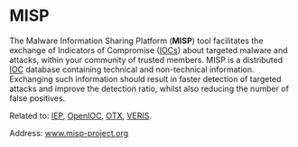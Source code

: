# MISP

The Malware Information Sharing Platform (**MISP**) tool facilitates the exchange of Indicators of Compromise ([IOCs](../Definitions/IOC.md "IOC")) about targeted malware and attacks, within your community of trusted members.
MISP is a distributed [IOC](../Definitions/IOC.md "IOC") database containing technical and non-technical information.
Exchanging such information should result in faster detection of targeted attacks and improve the detection ratio, whilst also reducing the number of false positives.

Related to:
[IEP](../OtherStandards/IEP.md "IEP"),
[OpenIOC](../ActionableObservables/OpenIOC.md "OpenIOC"),
[OTX](./OTX.md "OTX"),
[VERIS](../ReportingFormats/VERIS.md "VERIS").

Address: www.misp-project.org
